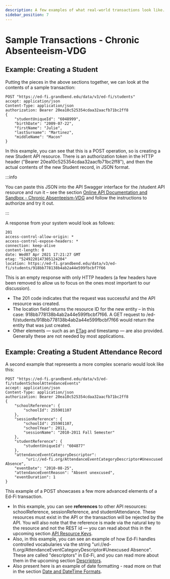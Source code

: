 ```yaml
---
description: A few examples of what real-world transactions look like.
sidebar_position: 7
---
```


# Sample Transactions - Chronic Absenteeism-VDG

## Example: Creating a Student

Putting the pieces in the above sections together, we can look at the contents
of a sample transaction:

```none title="Request: Creating a Student"
POST "https://ed-fi.grandbend.edu/data/v3/ed-fi/students"
accept: application/json
Content-Type: application/json
authorization: Bearer 20ea10c525354cdaa32aacfb71bc2ff8
{
    "studentUniqueId": "6048999",
    "birthDate": "2009-07-22",
    "firstName": "Julie",
    "lastSurname": "Martinez",
    "middleName": "Macon"
}
```

In this example, you can see that this is a POST operation, so is creating a new
Student API resource. There is an authorization token in the HTTP header
("Bearer 20ea10c525354cdaa32aacfb71bc2ff8"), and then the actual contents of the
new Student record, in JSON format.

:::info

You can paste this JSON into the API Swagger interface for the /student API
resource and run it – see the section [Online API Documentation and Sandbox -
Chronic Absenteeism-VDG](./online-api-documentation-and-sandbox.md) and follow
the instructions to authorize and try it out.

:::

A response from your system would look as follows:

```none title="Response"
201
access-control-allow-origin: *
access-control-expose-headers: *
connection: keep-alive
content-length: 0
date: Wed07 Apr 2021 17:21:27 GMT
etag: "5249220147305124204"
location: https://ed-fi.grandbend.edu/data/v3/ed-fi/students/918bb778138b4ab2a44e599fbcbf7f66
```

This is an empty response with only HTTP headers (a few headers have been
removed to allow us to focus on the ones most important to our discussion).

* The 201 code indicates that the request was successful and the API resource
    was created.
* The location field returns the resource ID for the new entity – in this case:
    918bb778138b4ab2a44e599fbcbf7f66. A GET request to
    /ed-fi/students/918bb778138b4ab2a44e599fbcbf7f66 would return the entity
    that was just created.
* Other elements — such as an [ETag](https://en.wikipedia.org/wiki/HTTP_ETag)
    and timestamp — are also provided. Generally these are not needed by most
    applications.

## Example: Creating a Student Attendance Record

A second example that represents a more complex scenario would look like this:

```http title="Request: Creating a Student Attendance Record"
POST "https://ed-fi.grandbend.edu/data/v3/ed-fi/studentSchoolAttendanceEvents"
accept: application/json
Content-Type: application/json
authorization: Bearer 20ea10c525354cdaa32aacfb71bc2ff8
{
    "schoolReference": {
        "schoolId": 255901107
    },
    "sessionReference": {
        "schoolId": 255901107,
        "schoolYear": 2011,
        "sessionName": "2010-2011 Fall Semester"
    },
    "studentReference": {
        "studentUniqueId": "604877"
    },
    "attendanceEventCategoryDescriptor":
         "uri://ed-fi.org/AttendanceEventCategoryDescriptor#Unexcused Absence",
    "eventDate": "2010-08-25",
    "attendanceEventReason": "Absent unexcused",
    "eventDuration": 1
}
```

This example of a POST showcases a few more advanced elements of a Ed-Fi
transaction.

* In this example, you can see **references** to other API resources:
    schoolReference, sessionReference, and studentAttendance. These resources
    must exist in the API or the transaction will be rejected by the API. You
    will also note that the reference is made via the natural key to the
    resource and not the REST id — you can read about this in the upcoming
    section [API Resource
    Keys](../understanding-ed-fi-apis/api-resource-keys.md).
* Also, in this example, you can see an example of how Ed-Fi handles controlled
    vocabularies via the string
    "uri://ed-fi.org/AttendanceEventCategoryDescriptor#Unexcused Absence". These
    are called "descriptors" in Ed-Fi, and you can read more about them in the
    upcoming section [Descriptors](../understanding-ed-fi-apis/descriptors.md).
* Also present here is an example of date formatting - read more on that in the
    section [Date and DateTime
    Formats](../understanding-ed-fi-apis/date-and-datetime-formats.md).
